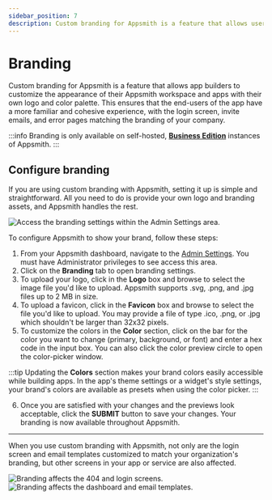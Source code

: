```yaml
---
sidebar_position: 7
description: Custom branding for Appsmith is a feature that allows users to customize the appearance of their Appsmith workspace and apps with their own logo and color palette.
---
```


# Branding

Custom branding for Appsmith is a feature that allows app builders to customize the appearance of their Appsmith workspace and apps with their own logo and color palette. This ensures that the end-users of the app have a more familiar and cohesive experience, with the login screen, invite emails, and error pages matching the branding of your company. 

:::info
Branding is only available on self-hosted, [**Business Edition**](https://www.appsmith.com/pricing) instances of Appsmith.
:::

## Configure branding

If you are using custom branding with Appsmith, setting it up is simple and straightforward. All you need to do is provide your own logo and branding assets, and Appsmith handles the rest.

![Access the branding settings within the Admin Settings area.](/img/branding_newbrand.png)

To configure Appsmith to show your brand, follow these steps:

<VideoEmbed host="youtube" videoId="E_4I0J-0u1k" title="Branding | Demo" caption="Set up Appsmith to show your own branding" /> 

1. From your Appsmith dashboard, navigate to the [Admin Settings](/getting-started/setup/instance-configuration/admin-settings). You must have Administrator privileges to see access this area.
2. Click on the **Branding** tab to open branding settings.
3. To upload your logo, click in the **Logo** box and browse to select the image file you'd like to upload. Appsmith supports .svg, .png, and .jpg files up to 2 MB in size.
4. To upload a favicon, click in the **Favicon** box and browse to select the file you'd like to upload. You may provide a file of type .ico, .png, or .jpg which shouldn't be larger than 32x32 pixels.
5. To customize the colors in the **Color** section, click on the bar for the color you want to change (primary, background, or font) and enter a hex code in the input box. You can also click the color preview circle to open the color-picker window.

:::tip
Updating the **Colors** section makes your brand colors easily accessible while building apps. In the app's theme settings or a widget's style settings, your brand's colors are available as presets when using the color picker.
:::

6. Once you are satisfied with your changes and the previews look acceptable, click the **SUBMIT** button to save your changes. Your branding is now available throughout Appsmith.

---

When you use custom branding with Appsmith, not only are the login screen and email templates customized to match your organization's branding, but other screens in your app or service are also affected.

![Branding affects the 404 and login screens.](/img/branding_404_login.png)
![Branding affects the dashboard and email templates.](</img/branding_dash_email.png>)
